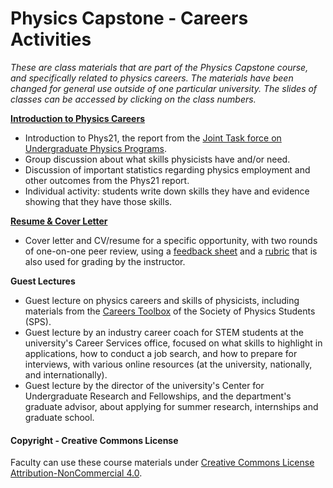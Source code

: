 # Physics Capstone - Careers Activities

_These are class materials that are part of the Physics Capstone course, and specifically related to physics careers. The materials have been changed for general use outside of one particular university. The slides of classes can be accessed by clicking on the class numbers._

**[Introduction to Physics Careers](Slides/ClassCareers1Intro.pptx)**
* Introduction to Phys21, the report from the [Joint Task force on Undergraduate Physics Programs](https://www.compadre.org/jtupp/).
* Group discussion about what skills physicists have and/or need.
* Discussion of important statistics regarding physics employment and other outcomes from the Phys21 report.
* Individual activity: students write down skills they have and evidence showing that they have those skills.

**[Resume & Cover Letter](Slides/ClassCareers2ResumeCoverLetter.pptx)**
* Cover letter and CV/resume for a specific opportunity, with two rounds of one-on-one peer review, using a [feedback sheet](../Materials/ApplicationMaterialsPeerReview.docx) and a [rubric](../Materials/ApplicationMaterialsRubric.docx) that is also used for grading by the instructor.

**Guest Lectures**
* Guest lecture on physics careers and skills of physicists, including materials from the [Careers Toolbox](https://www.spsnational.org/sites/all/careerstoolbox/) of the Society of Physics Students (SPS).
* Guest lecture by an industry career coach for STEM students at the university's Career Services office, focused on what skills to highlight in applications, how to conduct a job search, and how to prepare for interviews, with various online resources (at the university, nationally, and internationally).
* Guest lecture by the director of the university's Center for Undergraduate Research and Fellowships, and the department's graduate advisor, about applying for summer research, internships and graduate school.

#### Copyright - Creative Commons License

Faculty can use these course materials under [Creative Commons License Attribution-NonCommercial 4.0](https://creativecommons.org/licenses/by-nc/4.0/).
